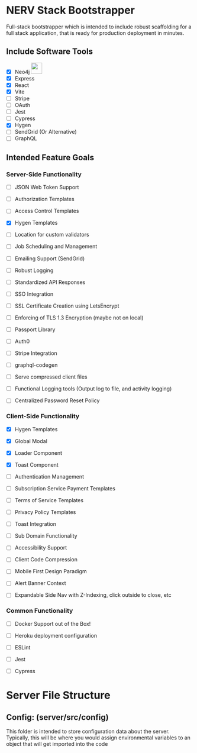 # NERV Stack Bootstrapper
Full-stack bootstrapper which is intended to include robust scaffolding for a full stack application, that is ready for production deployment in minutes. 


## Include Software Tools
- [x] Neo4j <img width="30" src="https://neo4j.com/wp-content/themes/neo4jweb/v2-templates/brand/assets/neo4j-icon-color.png"/>
- [x] Express
- [x] React
- [x] Vite
- [ ] Stripe
- [ ] OAuth
- [ ] Jest
- [ ] Cypress
- [x] Hygen
- [ ] SendGrid (Or Alternative)
- [ ] GraphQL

## Intended Feature Goals

### Server-Side Functionality
- [ ] JSON Web Token Support
- [ ] Authorization Templates
- [ ] Access Control Templates
- [x] Hygen Templates
- [ ] Location for custom validators
- [ ] Job Scheduling and Management
- [ ] Emailing Support (SendGrid)
- [ ] Robust Logging
- [ ] Standardized API Responses
- [ ] SSO Integration
- [ ] SSL Certificate Creation using LetsEncrypt
- [ ] Enforcing of TLS 1.3 Encryption (maybe not on local)
- [ ] Passport Library
- [ ] Auth0
- [ ] Stripe Integration
- [ ] graphql-codegen
- [ ] Serve compressed client files 
- [ ] Functional Logging tools (Output log to file, and activity logging)
- [ ] Centralized Password Reset Policy


### Client-Side Functionality
- [x] Hygen Templates
- [x] Global Modal
- [x] Loader Component
- [x] Toast Component
- [ ] Authentication Management
- [ ] Subscription Service Payment Templates
- [ ] Terms of Service Templates
- [ ] Privacy Policy Templates
- [ ] Toast Integration
- [ ] Sub Domain Functionality
- [ ] Accessibility Support
- [ ] Client Code Compression
- [ ] Mobile First Design Paradigm
- [ ] Alert Banner Context
- [ ] Expandable Side Nav with Z-Indexing, click outside to close, etc 


### Common Functionality
- [ ] Docker Support out of the Box!
- [ ] Heroku deployment configuration
- [ ] ESLint
- [ ] Jest
- [ ] Cypress





# Server File Structure

## Config: (server/src/config)
This folder is intended to store configuration data about the server. Typically, this will be where you would assign environmental variables to an object that will get imported into the code
